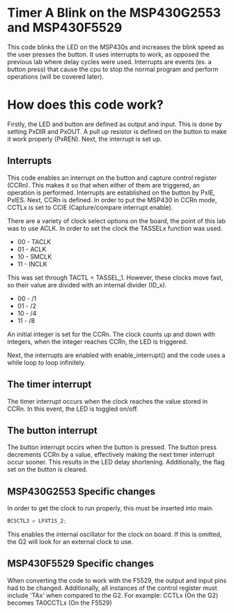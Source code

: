 # Timer A Blink on the MSP430G2553 and MSP430F5529
This code blinks the LED on the MSP430s and increases the blink speed as the user presses the button.  It uses interrupts to work, as opposed the previous lab where delay cycles were used.  Interrupts are events (ex. a button press) that cause the cpu to stop the normal program and perform operations (will be covered later).

# How does this code work?
Firstly, the LED and button are defined as output and input.  This is done by setting PxDIR and PxOUT.  A pull up resistor is defined on the button to make it work properly (PxREN).  Next, the interrupt is set up.

## Interrupts
This code enables an interrupt on the button and capture control register (CCRn).  This makes it so that when either of them are triggered, an operation is performed.  Interrupts are established on the button by PxIE, PxIES.  Next, CCRn is defined.  In order to put the MSP430 in CCRn mode, CCTLx is set to CCIE (Capture/compare interrupt enable).  

There are a variety of clock select options on the board, the point of this lab was to use ACLK.  In order to set the clock the TASSELx function was used.
* 00 - TACLK
* 01 - ACLK
* 10 - SMCLK
* 11 - INCLK

This was set through TACTL = TASSEL_1.  However, these clocks move fast, so their value are divided with an internal divider (ID_x).

* 00 - /1
* 01 - /2
* 10 - /4
* 11 - /8

An initial integer is set for the CCRn.  The clock counts up and down with integers, when the integer reaches CCRn, the LED is triggered.

Next, the interrupts are enabled with enable_interrupt() and the code uses a while loop to loop infinitely.

## The timer interrupt
The timer interrupt occurs when the clock reaches the value stored in CCRn.  In this event, the LED is toggled on/off.

## The button interrupt
The button interrupt occirs when the button is pressed.  The button press decrements CCRn by a value, effectively making the next timer interrupt occur sooner.  This results in the LED delay shortening.  Additionally, the flag set on the button is cleared.

## MSP430G2553 Specific changes
In order to get the clock to run properly, this must be inserted into main.
```c
BCSCTL3 = LFXT1S_2;
```
This enables the internal oscillator for the clock on board.  If this is omitted, the G2 will look for an external clock to use.

## MSP430F5529 Specific changes
When converting the code to work with the F5529, the output and input pins had to be changed.  Additionally, all instances of the control register must include 'TAx' when compared to the G2.
For example:
CCTLx (On the G2) becomes TA0CCTLx (On the F5529)

<!---# TIMER A Blink
The TIMER peripherals can be used in many situations thanks to it flexibility in features. For this lab, you will be only scratching the surface as to what this peripheral can do. 

## Up, Down, Continuous 
There are a few different ways that the timer module can count. For starters, one of the easiest to initialize is Continuous counting where in the TIMER module will alert you when its own counting register overflows. Up mode allows you to utilize a Capture/Compare register to have the counter stop at a particular count and then start back over again. You can also set the TIMER to Up/Down mode where upon hitting a counter or the overflow, instead of setting the counter back to zero, it will count back down to zero. 

## Task
Using the TIMER module instead of a software loop, control the speed of two LEDS blinking on your development boards. Experiment with the different counting modes available as well as the effect of the pre-dividers. Why would you ever want to use a pre-divider? What about the Capture and Compare registers? Your code should include a function (if you want, place it in its own .c and .h files) which can convert a desired Hz into the proper values required to operate the TIMER modules.

### Extra Work
#### Thinking with HALs
So maybe up to this point you have noticed that your software is looking pretty damn similar to each other for each one of these boards. What if there was a way to abstract away all of the particulars for a processor and use the same functional C code for each board? Just for this simple problem, why don't you try and build a "config.h" file which using IFDEF statements can check to see what processor is on board and initialize particular registers based on that.

#### Low Power Timers
Since you should have already done a little with interrupts, why not build this system up using interrupts and when the processor is basically doing nothing other than burning clock cycles, drop it into a Low Power mode. Do a little research and figure out what some of these low power modes actually do to the processor, then try and use them in your code. If you really want to put your code to the test, using the MSP430FR5994 and the built in super cap, try and get your code to run for the longest amount of time only using that capacitor as your power source. --->

